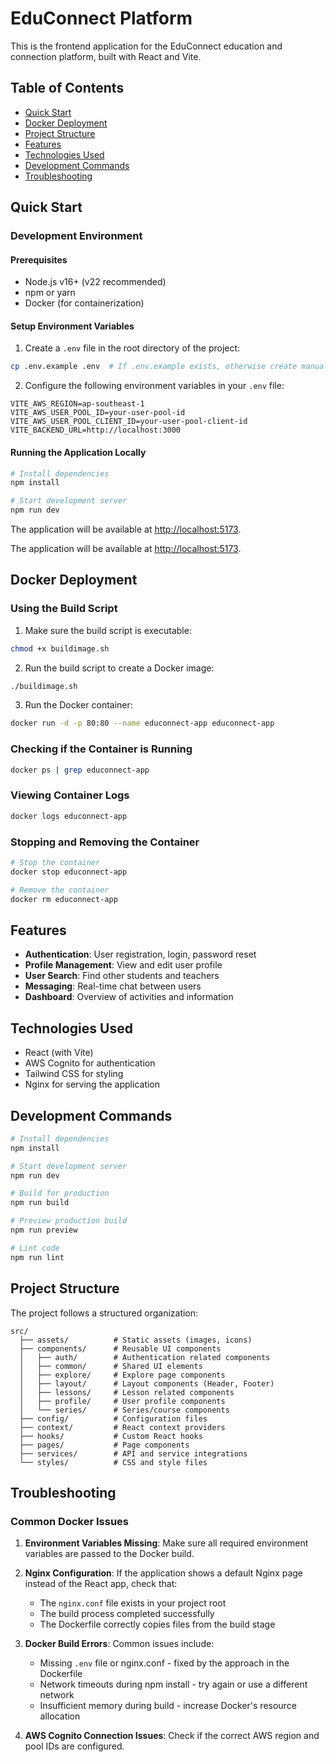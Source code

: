 # EduConnect Platform

This is the frontend application for the EduConnect education and connection platform, built with React and Vite.

## Table of Contents

- [Quick Start](#quick-start)
- [Docker Deployment](#docker-deployment)
- [Project Structure](#project-structure)
- [Features](#features)
- [Technologies Used](#technologies-used)
- [Development Commands](#development-commands)
- [Troubleshooting](#troubleshooting)

## Quick Start

### Development Environment

#### Prerequisites

- Node.js v16+ (v22 recommended)
- npm or yarn
- Docker (for containerization)

#### Setup Environment Variables

1. Create a `.env` file in the root directory of the project:

```bash
cp .env.example .env  # If .env.example exists, otherwise create manually
```

2. Configure the following environment variables in your `.env` file:

```
VITE_AWS_REGION=ap-southeast-1
VITE_AWS_USER_POOL_ID=your-user-pool-id
VITE_AWS_USER_POOL_CLIENT_ID=your-user-pool-client-id
VITE_BACKEND_URL=http://localhost:3000
```

#### Running the Application Locally

```bash
# Install dependencies
npm install

# Start development server
npm run dev
```

The application will be available at [http://localhost:5173](http://localhost:5173).

The application will be available at [http://localhost:5173](http://localhost:5173).

## Docker Deployment

### Using the Build Script

1. Make sure the build script is executable:

```bash
chmod +x buildimage.sh
```

2. Run the build script to create a Docker image:

```bash
./buildimage.sh
```

3. Run the Docker container:

```bash
docker run -d -p 80:80 --name educonnect-app educonnect-app
```

### Checking if the Container is Running

```bash
docker ps | grep educonnect-app
```

### Viewing Container Logs

```bash
docker logs educonnect-app
```

### Stopping and Removing the Container

```bash
# Stop the container
docker stop educonnect-app

# Remove the container
docker rm educonnect-app
```

## Features

- **Authentication**: User registration, login, password reset
- **Profile Management**: View and edit user profile
- **User Search**: Find other students and teachers
- **Messaging**: Real-time chat between users
- **Dashboard**: Overview of activities and information

## Technologies Used

- React (with Vite)
- AWS Cognito for authentication
- Tailwind CSS for styling
- Nginx for serving the application

## Development Commands

```bash
# Install dependencies
npm install

# Start development server
npm run dev

# Build for production
npm run build

# Preview production build
npm run preview

# Lint code
npm run lint
```

## Project Structure

The project follows a structured organization:

```
src/
  ├── assets/          # Static assets (images, icons)
  ├── components/      # Reusable UI components
  │   ├── auth/        # Authentication related components
  │   ├── common/      # Shared UI elements
  │   ├── explore/     # Explore page components
  │   ├── layout/      # Layout components (Header, Footer)
  │   ├── lessons/     # Lesson related components
  │   ├── profile/     # User profile components
  │   └── series/      # Series/course components
  ├── config/          # Configuration files
  ├── context/         # React context providers
  ├── hooks/           # Custom React hooks
  ├── pages/           # Page components
  ├── services/        # API and service integrations
  └── styles/          # CSS and style files
```

## Troubleshooting

### Common Docker Issues

1. **Environment Variables Missing**: Make sure all required environment variables are passed to the Docker build.

2. **Nginx Configuration**: If the application shows a default Nginx page instead of the React app, check that:
   - The `nginx.conf` file exists in your project root
   - The build process completed successfully
   - The Dockerfile correctly copies files from the build stage

3. **Docker Build Errors**: Common issues include:
   - Missing `.env` file or nginx.conf - fixed by the approach in the Dockerfile
   - Network timeouts during npm install - try again or use a different network
   - Insufficient memory during build - increase Docker's resource allocation

4. **AWS Cognito Connection Issues**: Check if the correct AWS region and pool IDs are configured.
